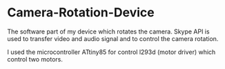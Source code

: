 Camera-Rotation-Device
======================

The software part of my device which rotates the camera. Skype API is used to transfer video and audio signal and to control the camera rotation.

I used the microcontroller ATtiny85 for control l293d (motor driver) which control two motors.

